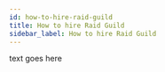 ```yaml
---
id: how-to-hire-raid-guild
title: How to hire Raid Guild
sidebar_label: How to hire Raid Guild
---
```

text goes here
